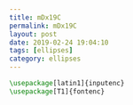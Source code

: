```yaml
---
title: mDx19C
permalink: mDx19C
layout: post
date: 2019-02-24 19:04:10
tags: [ellipses]
category: ellipses
---
```


```latex
\usepackage[latin1]{inputenc}
\usepackage[T1]{fontenc}
```